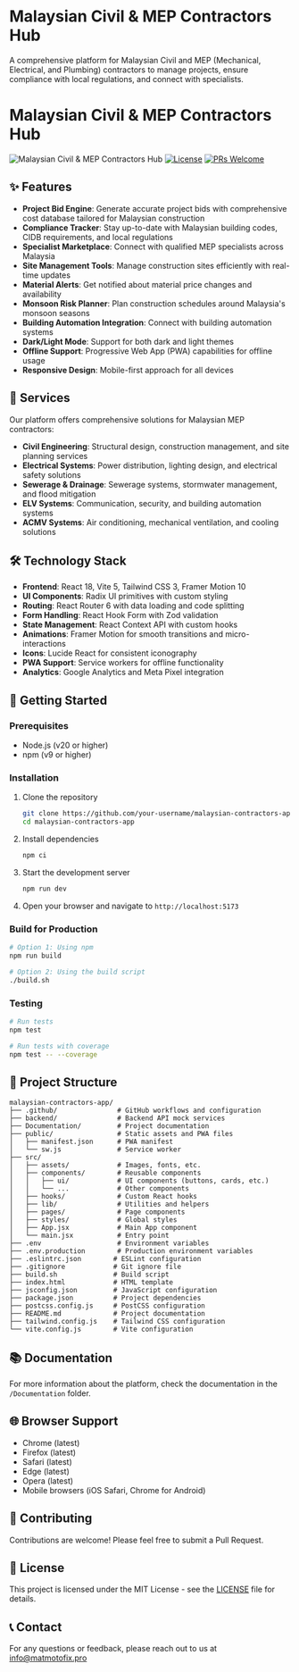 # Malaysian Civil & MEP Contractors Hub

A comprehensive platform for Malaysian Civil and MEP (Mechanical, Electrical, and Plumbing) contractors to manage projects, ensure compliance with local regulations, and connect with specialists.

# Malaysian Civil & MEP Contractors Hub

![Malaysian Civil & MEP Contractors Hub](https://raw.githubusercontent.com/MatMoto-Admin/MEP/main/MEP-badge.svg)
[![License](https://img.shields.io/badge/license-MIT-blue.svg)](LICENSE)
[![PRs Welcome](https://img.shields.io/badge/PRs-welcome-brightgreen.svg)](CONTRIBUTING.md)

## ✨ Features

- **Project Bid Engine**: Generate accurate project bids with comprehensive cost database tailored for Malaysian construction
- **Compliance Tracker**: Stay up-to-date with Malaysian building codes, CIDB requirements, and local regulations
- **Specialist Marketplace**: Connect with qualified MEP specialists across Malaysia
- **Site Management Tools**: Manage construction sites efficiently with real-time updates
- **Material Alerts**: Get notified about material price changes and availability
- **Monsoon Risk Planner**: Plan construction schedules around Malaysia's monsoon seasons
- **Building Automation Integration**: Connect with building automation systems
- **Dark/Light Mode**: Support for both dark and light themes
- **Offline Support**: Progressive Web App (PWA) capabilities for offline usage
- **Responsive Design**: Mobile-first approach for all devices

## 🔧 Services

Our platform offers comprehensive solutions for Malaysian MEP contractors:

- **Civil Engineering**: Structural design, construction management, and site planning services
- **Electrical Systems**: Power distribution, lighting design, and electrical safety solutions
- **Sewerage & Drainage**: Sewerage systems, stormwater management, and flood mitigation
- **ELV Systems**: Communication, security, and building automation systems
- **ACMV Systems**: Air conditioning, mechanical ventilation, and cooling solutions

## 🛠️ Technology Stack

- **Frontend**: React 18, Vite 5, Tailwind CSS 3, Framer Motion 10
- **UI Components**: Radix UI primitives with custom styling
- **Routing**: React Router 6 with data loading and code splitting
- **Form Handling**: React Hook Form with Zod validation
- **State Management**: React Context API with custom hooks
- **Animations**: Framer Motion for smooth transitions and micro-interactions
- **Icons**: Lucide React for consistent iconography
- **PWA Support**: Service workers for offline functionality
- **Analytics**: Google Analytics and Meta Pixel integration

## 🚀 Getting Started

### Prerequisites

- Node.js (v20 or higher)
- npm (v9 or higher)

### Installation

1. Clone the repository
   ```bash
   git clone https://github.com/your-username/malaysian-contractors-app.git
   cd malaysian-contractors-app
   ```

2. Install dependencies
   ```bash
   npm ci
   ```

3. Start the development server
   ```bash
   npm run dev
   ```

4. Open your browser and navigate to `http://localhost:5173`

### Build for Production

```bash
# Option 1: Using npm
npm run build

# Option 2: Using the build script
./build.sh
```

### Testing

```bash
# Run tests
npm test

# Run tests with coverage
npm test -- --coverage
```

## 📁 Project Structure

```
malaysian-contractors-app/
├── .github/               # GitHub workflows and configuration
├── backend/               # Backend API mock services
├── Documentation/         # Project documentation
├── public/                # Static assets and PWA files
│   ├── manifest.json      # PWA manifest
│   └── sw.js              # Service worker
├── src/
│   ├── assets/            # Images, fonts, etc.
│   ├── components/        # Reusable components
│   │   ├── ui/            # UI components (buttons, cards, etc.)
│   │   └── ...            # Other components
│   ├── hooks/             # Custom React hooks
│   ├── lib/               # Utilities and helpers
│   ├── pages/             # Page components
│   ├── styles/            # Global styles
│   ├── App.jsx            # Main App component
│   └── main.jsx           # Entry point
├── .env                   # Environment variables
├── .env.production        # Production environment variables
├── .eslintrc.json        # ESLint configuration
├── .gitignore            # Git ignore file
├── build.sh              # Build script
├── index.html            # HTML template
├── jsconfig.json         # JavaScript configuration
├── package.json          # Project dependencies
├── postcss.config.js     # PostCSS configuration
├── README.md             # Project documentation
├── tailwind.config.js    # Tailwind CSS configuration
└── vite.config.js        # Vite configuration
```

## 📚 Documentation

For more information about the platform, check the documentation in the `/Documentation` folder.

## 🌐 Browser Support

- Chrome (latest)
- Firefox (latest)
- Safari (latest)
- Edge (latest)
- Opera (latest)
- Mobile browsers (iOS Safari, Chrome for Android)

## 🤝 Contributing

Contributions are welcome! Please feel free to submit a Pull Request.

## 📄 License

This project is licensed under the MIT License - see the [LICENSE](LICENSE) file for details.

## 📞 Contact

For any questions or feedback, please reach out to us at [info@matmotofix.pro](mailto:info@matmotofix.pro)